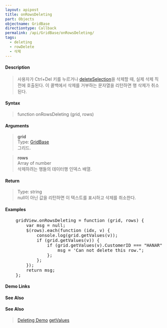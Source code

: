 ```yaml
---
layout: apipost
title: onRowsDeleting
part: Objects
objectname: GridBase
directiontype: Callback
permalink: /api/GridBase/onRowsDeleting/
tags:
  - deleting
  - rowDelete
  - 삭제
---
```



#### Description

> 사용자가 Ctrl+Del 키를 누르거나 [deleteSelection](/api/GridBase/deleteSelection/)을 삭제할 때, 실제 삭제 직전에 호출된다. 이 콜백에서 삭제를 거부하는 문자열을 리턴하면 행 삭제가 취소된다.   

#### Syntax

> function onRowsDeleting (grid, rows)  

#### Arguments

> **grid**  
> Type: [GridBase](/api/GridBase/)  
> 그리드.  

> **rows**  
> Array of number  
> 삭제하려는 행들의 데이터행 인덱스 배열.  

#### Return

> Type: string  
> null이 아닌 값을 리턴하면 이 텍스트를 표시하고 삭제를 취소한다.  

#### Examples 

<pre class="prettyprint">
    gridView.onRowsDeleting = function (grid, rows) {
        var msg = null;
        $(rows).each(function (idx, v) {
            console.log(grid.getValues(v));
            if (grid.getValues(v)) {
                if (grid.getValues(v).CustomerID === "HANAR") {
                    msg = 'Can not delete this row.";
                };
            };
        });
        return msg;
    };
</pre>

#### Demo Links
#### See Also

#### See Also
> [Deleting Demo](http://demo.realgrid.com/Demo/Deleting)
> [getValues](/api/GridBase/getValues)